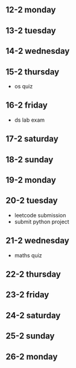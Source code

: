 ## 12-2 monday
## 13-2 tuesday 
## 14-2 wednesday
## 15-2 thursday
* os quiz
## 16-2 friday
* ds lab exam
## 17-2 saturday
## 18-2 sunday
## 19-2 monday
## 20-2 tuesday
* leetcode submission
* submit python project
## 21-2 wednesday 
* maths quiz
## 22-2 thursday
## 23-2 friday 
## 24-2 saturday
## 25-2 sunday
## 26-2 monday 
